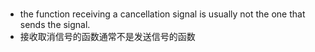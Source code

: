 #

- the function receiving a cancellation signal is usually not the one that sends the signal.
- 接收取消信号的函数通常不是发送信号的函数
